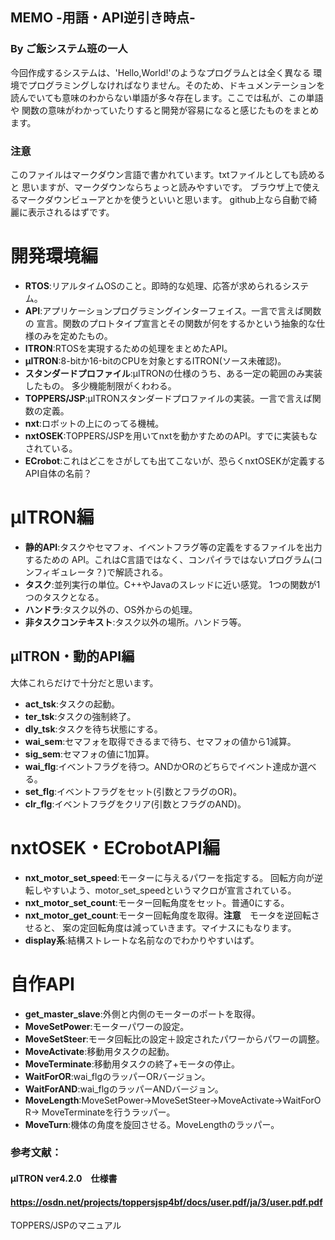 ## MEMO -用語・API逆引き時点-
### By ご飯システム班の一人
今回作成するシステムは、'Hello,World!'のようなプログラムとは全く異なる
環境でプログラミングしなければなりません。そのため、ドキュメンテーションを
読んでいても意味のわからない単語が多々存在します。ここでは私が、この単語や
関数の意味がわかっていたりすると開発が容易になると感じたものをまとめます。

### 注意
このファイルはマークダウン言語で書かれています。txtファイルとしても読めると
思いますが、マークダウンならちょっと読みやすいです。
ブラウザ上で使えるマークダウンビューアとかを使うといいと思います。
github上なら自動で綺麗に表示されるはずです。

# 開発環境編
+ **RTOS**:リアルタイムOSのこと。即時的な処理、応答が求められるシステム。
+ **API**:アプリケーションプログラミングインターフェイス。一言で言えば関数の
宣言。関数のプロトタイプ宣言とその関数が何をするかという抽象的な仕様のみを定めたもの。
+ **ITRON**:RTOSを実現するための処理をまとめたAPI。
+ **μITRON**:8-bitか16-bitのCPUを対象とするITRON(ソース未確認)。
+ **スタンダードプロファイル**:μITRONの仕様のうち、ある一定の範囲のみ実装したもの。
多少機能制限がくわわる。
+ **TOPPERS/JSP**:μITRONスタンダードプロファイルの実装。一言で言えば関数の定義。
+ **nxt**:ロボットの上にのってる機械。
+ **nxtOSEK**:TOPPERS/JSPを用いてnxtを動かすためのAPI。すでに実装もなされている。
+ **ECrobot**:これはどこをさがしても出てこないが、恐らくnxtOSEKが定義する
API自体の名前？

# μITRON編
+ **静的API**:タスクやセマフォ、イベントフラグ等の定義をするファイルを出力するための
API。これはC言語ではなく、コンパイラではないプログラム(コンフィギュレータ？)で解読される。
+ **タスク**:並列実行の単位。C++やJavaのスレッドに近い感覚。
1つの関数が1つのタスクとなる。
+ **ハンドラ**:タスク以外の、OS外からの処理。
+ **非タスクコンテキスト**:タスク以外の場所。ハンドラ等。

## μITRON・動的API編
大体これらだけで十分だと思います。
+ **act_tsk**:タスクの起動。
+ **ter_tsk**:タスクの強制終了。
+ **dly_tsk**:タスクを待ち状態にする。
+ **wai_sem**:セマフォを取得できるまで待ち、セマフォの値から1減算。
+ **sig_sem**:セマフォの値に1加算。
+ **wai_flg**:イベントフラグを待つ。ANDかORのどちらでイベント達成か選べる。
+ **set_flg**:イベントフラグをセット(引数とフラグのOR)。
+ **clr_flg**:イベントフラグをクリア(引数とフラグのAND)。

# nxtOSEK・ECrobotAPI編
+ **nxt_motor_set_speed**:モーターに与えるパワーを指定する。
回転方向が逆転しやすいよう、motor_set_speedというマクロが宣言されている。
+ **nxt_motor_set_count**:モーター回転角度をセット。普通0にする。
+ **nxt_motor_get_count**:モーター回転角度を取得。**注意**　モータを逆回転させると、
案の定回転角度は減っていきます。マイナスにもなります。
+ **display系**:結構ストレートな名前なのでわかりやすいはず。

# 自作API
+ **get_master_slave**:外側と内側のモーターのポートを取得。
+ **MoveSetPower**:モーターパワーの設定。
+ **MoveSetSteer**:モータ回転比の設定＋設定されたパワーからパワーの調整。
+ **MoveActivate**:移動用タスクの起動。
+ **MoveTerminate**:移動用タスクの終了+モータの停止。
+ **WaitForOR**:wai_flgのラッパーORバージョン。
+ **WaitForAND**:wai_flgのラッパーANDバージョン。
+ **MoveLength**:MoveSetPower→MoveSetSteer→MoveActivate→WaitForOR→
MoveTerminateを行うラッパー。
+ **MoveTurn**:機体の角度を旋回させる。MoveLengthのラッパー。

### 参考文献：
#### μITRON ver4.2.0　仕様書
#### https://osdn.net/projects/toppersjsp4bf/docs/user.pdf/ja/3/user.pdf.pdf
TOPPERS/JSPのマニュアル